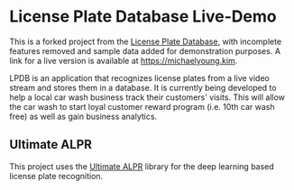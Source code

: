 # **License Plate Database Live-Demo**

This is a forked project from the [License Plate Database]([https://github.com/hanbeul/lpdb](https://github.com/hanbeul/lpdb)), with incomplete features removed and sample data added for demonstration purposes. A link for a live version is available at <https://michaelyoung.kim>.  

LPDB is an application that recognizes license plates from a live video stream and stores them in a database. It is currently being developed to help a local car wash business track their customers' visits. This will allow the car wash to start loyal customer reward program (i.e. 10th car wash free) as well as gain business analytics.

## Ultimate ALPR

This project uses the [Ultimate ALPR]([https://github.com/DoubangoTelecom/ultimateALPR-SDK](https://github.com/DoubangoTelecom/ultimateALPR-SDK)) library for the deep learning based license plate recognition.